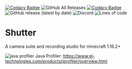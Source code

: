 [![Codacy Badge](https://api.codacy.com/project/badge/Grade/8507099c93ff49a59071201fb1bb1010)](https://app.codacy.com/gh/Studio-Archetype/Shutter-Fabric?utm_source=github.com&utm_medium=referral&utm_content=Studio-Archetype/Shutter-Fabric&utm_campaign=Badge_Grade)
![GitHub All Releases](https://img.shields.io/github/downloads/Studio-Archetype/Shutter/total) [![Codacy Badge](https://app.codacy.com/project/badge/Grade/4239254582fa436993025e099d6c170b)](https://www.codacy.com/gh/Studio-Archetype/Shutter?utm_source=github.com&amp;utm_medium=referral&amp;utm_content=Studio-Archetype/Shutter&amp;utm_campaign=Badge_Grade) ![GitHub release (latest by date)](https://img.shields.io/github/v/release/Studio-Archetype/Shutter) ![Discord](https://img.shields.io/discord/726511851189305354?color=%237289DA) ![Lines of code](https://img.shields.io/tokei/lines/github/Studio-Archetype/Shutter?label=Lines%20of%20Code)

# Shutter
A camera suite and recording studio for minecraft 1.16.2+

![java profiler](https://www.ej-technologies.com/images/product_banners/jprofiler_small.png) Java Profiler: https://www.ej-technologies.com/products/jprofiler/overview.html
